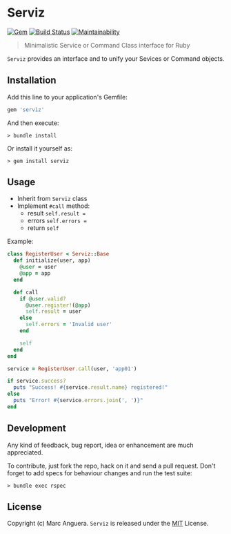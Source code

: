 # Serviz

[![Gem](https://img.shields.io/gem/v/serviz.svg?style=flat-square)](https://rubygems.org/gems/serviz)
[![Build Status](https://img.shields.io/travis/markets/serviz.svg?style=flat-square)](https://travis-ci.org/markets/serviz)
[![Maintainability](https://api.codeclimate.com/v1/badges/871bdafe6ca410b4b64a/maintainability)](https://codeclimate.com/github/markets/serviz/maintainability)

> Minimalistic Service or Command Class interface for Ruby

`Serviz` provides an interface and to unify your Sevices or Command objects.

## Installation

Add this line to your application's Gemfile:

```ruby
gem 'serviz'
```

And then execute:

    > bundle install

Or install it yourself as:

    > gem install serviz

## Usage

- Inherit from `Serviz` class
- Implement `#call` method:
  - result `self.result =`
  - errors `self.errors =`
  - return `self`

Example:

```ruby
class RegisterUser < Serviz::Base
  def initialize(user, app)
    @user = user
    @app = app
  end

  def call
    if @user.valid?
      @user.register!(@app)
      self.result = user
    else
      self.errors = 'Invalid user'
    end

    self
  end
end
```

```ruby
service = RegisterUser.call(user, 'app01')

if service.success?
  puts "Success! #{service.result.name} registered!"
else
  puts "Error! #{service.errors.join(', ')}"
end
```

## Development

Any kind of feedback, bug report, idea or enhancement are much appreciated.

To contribute, just fork the repo, hack on it and send a pull request. Don't forget to add specs for behaviour changes and run the test suite:

    > bundle exec rspec

## License

Copyright (c) Marc Anguera. `Serviz` is released under the [MIT](LICENSE) License.
